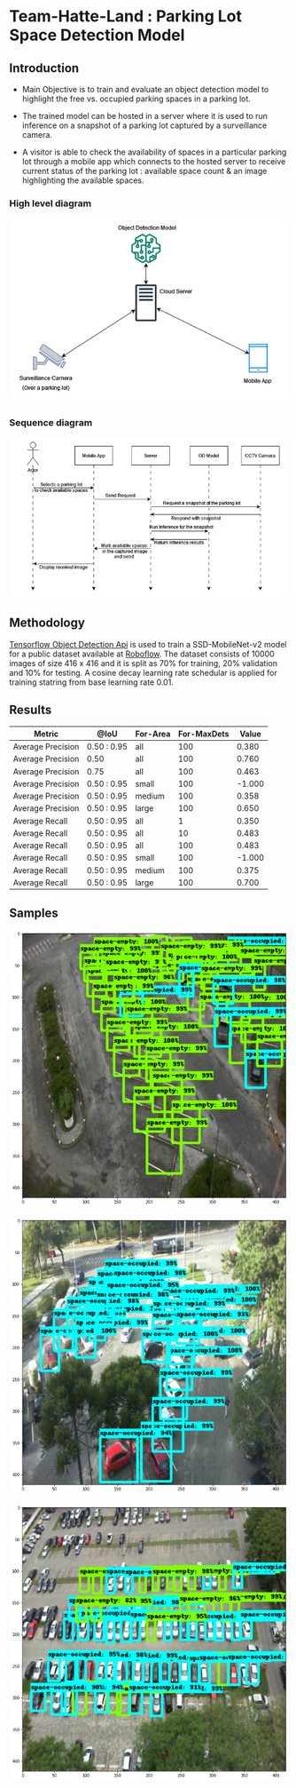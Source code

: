 # Team-Hatte-Land : Parking Lot Space Detection Model

## Introduction
* Main Objective is to train and evaluate an object detection model to highlight the free vs. occupied parking spaces in a parking lot. 

* The trained model can be hosted in a server where it is used to run inference on a snapshot of a parking lot captured by a surveillance camera. 

* A visitor is able to check the availability of spaces in a particular parking lot through a mobile app which connects to the hosted server to receive current status of the parking lot : available space count & an image highlighting the available spaces.

### High level diagram
![High-level-diag](Diagrams\overview.png)

### Sequence diagram
![Seq-diag](Diagrams\sequence-diagram.png)

## Methodology
[Tensorflow Object Detection Api](https://github.com/tensorflow/models/tree/master/research/object_detection) is used to train a SSD-MobileNet-v2 model for a public dataset available at [Roboflow](https://universe.roboflow.com/new-workspace-kls82/parking-detection-c6ljm). The dataset consists of 10000 images of size 416 x 416 and it is split as 70% for training, 20% validation and 10% for testing. A cosine decay learning rate schedular is applied for training statring from base learning rate 0.01.

## Results

| Metric | @IoU | For-Area | For-MaxDets | Value |
|--------|------|----------|-------------|-------|
| Average Precision | 0.50 : 0.95 | all | 100 | 0.380 |
| Average Precision | 0.50 | all | 100 | 0.760 |
| Average Precision | 0.75 | all | 100 | 0.463 |
| Average Precision | 0.50 : 0.95 |small | 100 | -1.000 |
| Average Precision | 0.50 : 0.95 |medium | 100 | 0.358 |
| Average Precision | 0.50 : 0.95 |large | 100 | 0.650 |
| Average Recall | 0.50 : 0.95 | all | 1 | 0.350 |
| Average Recall | 0.50 : 0.95 | all | 10 | 0.483 |
| Average Recall | 0.50 : 0.95 | all | 100 | 0.483 |
| Average Recall | 0.50 : 0.95 | small | 100 | -1.000 |
| Average Recall | 0.50 : 0.95 | medium | 100 | 0.375 |
| Average Recall | 0.50 : 0.95 | large | 100 | 0.700 |

## Samples

![alt1](Server\Predictions\Pred1.png)

![alt1](Server\Predictions\Pred2.png)

![alt1](Server\Predictions\Pred3.png)